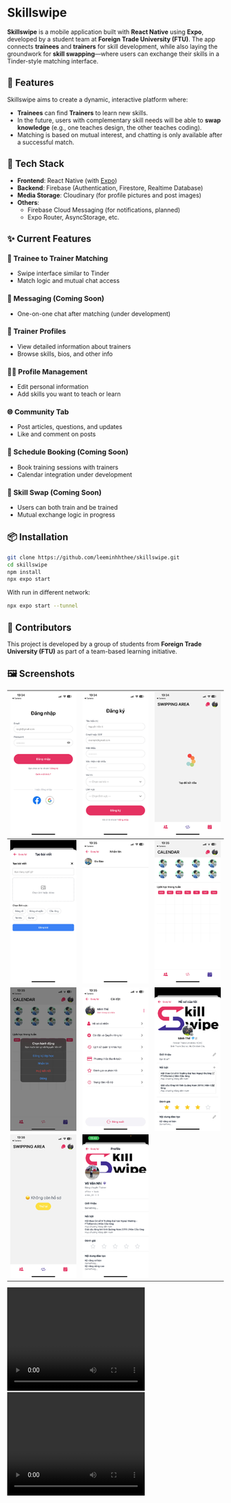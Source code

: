 # Skillswipe

**Skillswipe** is a mobile application built with **React Native** using **Expo**, developed by a student team at **Foreign Trade University (FTU)**. The app connects **trainees** and **trainers** for skill development, while also laying the groundwork for **skill swapping**—where users can exchange their skills in a Tinder-style matching interface.

## 🚀 Features

Skillswipe aims to create a dynamic, interactive platform where:
- **Trainees** can find **Trainers** to learn new skills.
- In the future, users with complementary skill needs will be able to **swap knowledge** (e.g., one teaches design, the other teaches coding).
- Matching is based on mutual interest, and chatting is only available after a successful match.

## 🔧 Tech Stack

- **Frontend**: React Native (with [Expo](https://expo.dev/))
- **Backend**: Firebase (Authentication, Firestore, Realtime Database)
- **Media Storage**: Cloudinary (for profile pictures and post images)
- **Others**: 
  - Firebase Cloud Messaging (for notifications, planned)
  - Expo Router, AsyncStorage, etc.

## ✨ Current Features

### 🧭 Trainee to Trainer Matching
- Swipe interface similar to Tinder
- Match logic and mutual chat access

### 💬 Messaging (Coming Soon)
- One-on-one chat after matching (under development)

### 📄 Trainer Profiles
- View detailed information about trainers
- Browse skills, bios, and other info

### 🧑‍💻 Profile Management
- Edit personal information
- Add skills you want to teach or learn

### 🌐 Community Tab
- Post articles, questions, and updates
- Like and comment on posts

### 📅 Schedule Booking (Coming Soon)
- Book training sessions with trainers
- Calendar integration under development

### 🔁 Skill Swap (Coming Soon)
- Users can both train and be trained
- Mutual exchange logic in progress

## 📦 Installation

```bash
git clone https://github.com/leeminhhthee/skillswipe.git
cd skillswipe
npm install
npx expo start
```

With run in different network:
```bash
npx expo start --tunnel
```

## 🤝 Contributors

This project is developed by a group of students from **Foreign Trade University (FTU)** as part of a team-based learning initiative.

## 🖼️ Screenshots

| ![](screenshots/SS1.jpg) | ![](screenshots/SS2.jpg) | ![](screenshots/SS3.jpg) |
|-----------|------------|--------------|
| ![](screenshots/SS4.jpg) | ![](screenshots/SS5.jpg) | ![](screenshots/SS6.jpg) |
| ![](screenshots/SS7.jpg) | ![](screenshots/SS8.jpg) | ![](screenshots/SS9.jpg) |
| ![](screenshots/SS10.jpg) | ![](screenshots/SS11.jpg) | |

<video width="320" height="240" controls>
  <source src="screenshots/VD1.mp4" type="video/mp4">
  Your browser does not support the video tag.
</video>

<video width="320" height="240" controls>
  <source src="screenshots/VD2.mp4" type="video/mp4">
  Your browser does not support the video tag.
</video>

